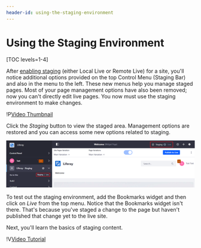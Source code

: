 ```yaml
---
header-id: using-the-staging-environment
---
```


# Using the Staging Environment

[TOC levels=1-4]

After [enabling staging](/docs/7-1/user/-/knowledge_base/u/enabling-staging)
(either Local Live or Remote Live) for a site, you'll notice additional options
provided on the top Control Menu (Staging Bar) and also in the menu to the left.
These new menus help you manage staged pages. Most of your page management
options have also been removed; now you can't directly edit live pages. You now
must use the staging environment to make changes.

<div class="video-thumbnail"></div>

!P[Video Thumbnail](https://portal.liferay.dev/documents/113763090/113919826/vid-staging-environment-thumbnail.png)

Click the *Staging* button to view the staged area. Management options are
restored and you can access some new options related to staging. 

![Figure 1: You can see the new staging options added to the top and left of your screen.](../../../../images/staging-live-page.png)

To test out the staging environment, add the Bookmarks widget and then click on
*Live* from the top menu. Notice that the Bookmarks widget isn't there. That's
because you've staged a change to the page but haven't published that change yet
to the live site.

Next, you'll learn the basics of staging content.

<div class="video-wrapper" data-name="Using Liferay's Staging Environment">
</div>

!V[Video Tutorial](https://portal.liferay.dev/documents/113763090/113919826/using-liferays-staging-environment.mp4|https://portal.liferay.dev/documents/113763090/113919826/using-liferays-staging-environment.webm)
